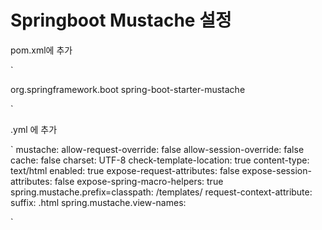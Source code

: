 # Springboot Mustache 설정

pom.xml에 추가

`

<dependency>
		<groupId>org.springframework.boot</groupId>
        	<artifactId>spring-boot-starter-mustache</artifactId>
</dependency>

`



.yml 에 추가



`
  mustache:
     allow-request-override: false
     allow-session-override: false
     cache: false
     charset: UTF-8
     check-template-location: true
     content-type: text/html
     enabled: true
     expose-request-attributes: false
     expose-session-attributes: false
     expose-spring-macro-helpers: true
     spring.mustache.prefix=classpath: /templates/
     request-context-attribute:
     suffix: .html
     spring.mustache.view-names:

`

​            